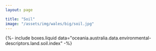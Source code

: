 ```yaml
---
layout: page

title: "Soil"
image: "/assets/img/wales/big/soil.jpg"
---
```


{%-
include boxes.liquid
data="oceania.australia.data.environmental-descriptors.land.soil.index"
-%}

